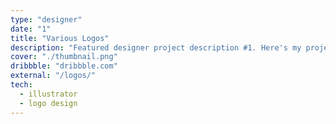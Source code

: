 ```yaml
---
type: "designer"
date: "1"
title: "Various Logos"
description: "Featured designer project description #1. Here's my project I hope you like it!"
cover: "./thumbnail.png"
dribbble: "dribbble.com"
external: "/logos/"
tech:
  - illustrator
  - logo design
---
```

